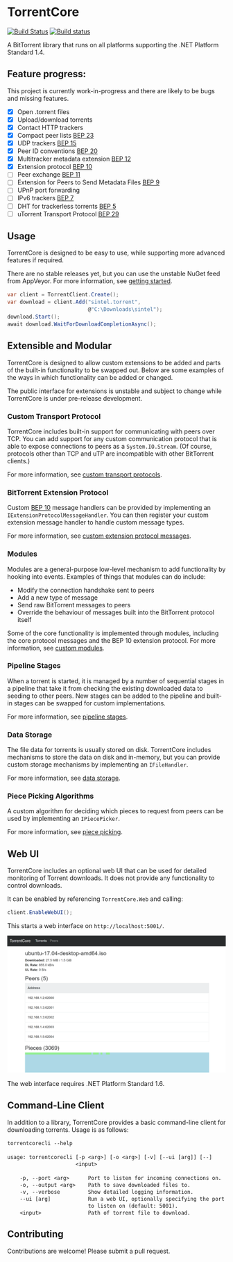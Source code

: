 # TorrentCore

[![Build Status](https://travis-ci.org/SamuelFisher/torrentcore.svg?branch=master)](https://travis-ci.org/SamuelFisher/torrentcore)
[![Build status](https://ci.appveyor.com/api/projects/status/p1kf1e1upjsiw60n/branch/master?svg=true)](https://ci.appveyor.com/project/SamuelFisher/torrentcore/branch/master)

A BitTorrent library that runs on all platforms supporting the .NET Platform
Standard 1.4.

## Feature progress:

This project is currently work-in-progress and there are likely to be bugs and
missing features.

- [x] Open .torrent files
- [x] Upload/download torrents
- [x] Contact HTTP trackers
- [x] Compact peer lists [BEP 23](http://www.bittorrent.org/beps/bep_0023.html)
- [x] UDP trackers [BEP 15](http://www.bittorrent.org/beps/bep_0015.html)
- [x] Peer ID conventions [BEP 20](http://bittorrent.org/beps/bep_0020.html)
- [x] Multitracker metadata extension [BEP 12](http://bittorrent.org/beps/bep_0012.html)
- [x] Extension protocol [BEP 10](http://www.bittorrent.org/beps/bep_0010.html)
- [ ] Peer exchange [BEP 11](http://www.bittorrent.org/beps/bep_0011.html)
- [ ] Extension for Peers to Send Metadata Files [BEP 9](http://bittorrent.org/beps/bep_0009.html)
- [ ] UPnP port forwarding
- [ ] IPv6 trackers [BEP 7](http://www.bittorrent.org/beps/bep_0007.html)
- [ ] DHT for trackerless torrents [BEP 5](http://www.bittorrent.org/beps/bep_0005.html)
- [ ] uTorrent Transport Protocol [BEP 29](http://www.bittorrent.org/beps/bep_0029.html)

## Usage

TorrentCore is designed to be easy to use, while supporting more advanced
features if required.

There are no stable releases yet, but you can use the unstable NuGet feed from
AppVeyor. For more information, see
[getting started](https://torrentcore.org/getting-started/).

```csharp
var client = TorrentClient.Create();
var download = client.Add("sintel.torrent",
                          @"C:\Downloads\sintel");
download.Start();
await download.WaitForDownloadCompletionAsync();
```

## Extensible and Modular

TorrentCore is designed to allow custom extensions to be added and parts of the
built-in functionality to be swapped out. Below are some examples of the ways in
which functionality can be added or changed.

The public interface for extensions is unstable and subject to change while
TorrentCore is under pre-release development.

### Custom Transport Protocol

TorrentCore includes built-in support for communicating with peers over TCP. You
can add support for any custom communication protocol that is able to expose
connections to peers as a `System.IO.Stream`. (Of course, protocols other than
TCP and uTP are incompatible with other BitTorrent clients.)

For more information, see [custom transport protocols](https://torrentcore.org/extend/transport-protocol/).

### BitTorrent Extension Protocol

Custom [BEP 10](http://www.bittorrent.org/beps/bep_0010.html) message handlers
can be provided by implementing an `IExtensionProtocolMessageHandler`. You can
then register your custom extension message handler to handle custom message
types.

For more information, see [custom extension protocol messages](https://torrentcore.org/extend/extension-protocol/).

### Modules

Modules are a general-purpose low-level mechanism to add functionality by hooking into
events. Examples of things that modules can do include:

- Modify the connection handshake sent to peers
- Add a new type of message
- Send raw BitTorrent messages to peers
- Override the behaviour of messages built into the BitTorrent protocol itself

Some of the core functionality is implemented through modules, including
the core protocol messages and the BEP 10 extension protocol. For more
information, see [custom modules](https://torrentcore.org/extend/modules/).

### Pipeline Stages

When a torrent is started, it is managed by a number of sequential stages in a
pipeline that take it from checking the existing downloaded data to seeding to
other peers. New stages can be added to the pipeline and built-in stages can
be swapped for custom implementations.

For more information, see [pipeline stages](https://torrentcore.org/extend/pipeline/).

### Data Storage

The file data for torrents is usually stored on disk. TorrentCore
includes mechanisms to store the data on disk and in-memory, but you can provide
custom storage mechanisms by implementing an `IFileHandler`.

For more information, see [data storage](https://torrentcore.org/extend/data-storage/).

### Piece Picking Algorithms

A custom algorithm for deciding which pieces to request from peers can be used
by implementing an `IPiecePicker`.

For more information, see [piece picking](https://torrentcore.org/extend/piece-picking/).

## Web UI

TorrentCore includes an optional web UI that can be used for detailed monitoring
of Torrent downloads. It does not provide any functionality to control
downloads.

It can be enabled by referencing `TorrentCore.Web` and calling:

```csharp
client.EnableWebUI();
```

This starts a web interface on `http://localhost:5001/`.

![/webui-screenshot.png](/webui-screenshot.png)

The web interface requires .NET Platform Standard 1.6.

## Command-Line Client

In addition to a library, TorrentCore provides a basic command-line client for
downloading torrents. Usage is as follows:

```
torrentcorecli --help

usage: torrentcorecli [-p <arg>] [-o <arg>] [-v] [--ui [arg]] [--]
                      <input>

    -p, --port <arg>      Port to listen for incoming connections on.
    -o, --output <arg>    Path to save downloaded files to.
    -v, --verbose         Show detailed logging information.
    --ui [arg]            Run a web UI, optionally specifying the port
                          to listen on (default: 5001).
    <input>               Path of torrent file to download.
```

## Contributing

Contributions are welcome! Please submit a pull request.
